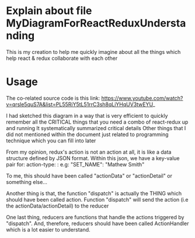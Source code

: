 # Explain about file MyDiagramForReactReduxUnderstanding

This is my creation to  help me quickly imagine about all the things which help react & redux collaborate with each other  

# Usage

The co-related source code is this link: https://www.youtube.com/watch?v=qrsle5quS7A&list=PL55RiY5tL51rrC3sh8qLiYHqUV3twEYU_
  
I had sketched this diagram in a way that is very efficient to quickly remember all the CRITICAL things that you need a combo of react-redux up and running
It systematically summarized critical details
Other things that I did not mentioned within the document just related to programming technique which you can fill into later
  
From my opinion, redux's action is not an action at all, it is like a data structure defined by JSON format. Within this json, we have a key-value pair for: action-type: <value of this action>:
	e.g: "SET_NAME": "Mathew Smith"
  
To me, this should have been called "actionData" or "actionDetail" or something else...
  
Another thing is that, the function "dispatch" is actually the THING which should have been called action. Function "dispatch" will send the action (i.e the actionData/actionDetail) to the reducer
  
One last thing, reducers are functions that handle the actions triggered by "dispatch". And, therefore, reducers should have been called ActionHandler which is a lot easier to understand.